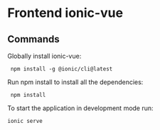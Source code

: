 # Frontend ionic-vue

## Commands

Globally install ionic-vue:

```
 npm install -g @ionic/cli@latest
```

Run npm install to install all the dependencies:

```
 npm install
```

To start the application in development mode run:

```
ionic serve
```
